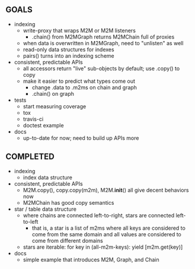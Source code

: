 GOALS
-----

* indexing
  * write-proxy that wraps M2M or M2M listeners
    * .chain() from M2MGraph returns M2MChain full of proxies
  * when data is overwritten in M2MGraph, need to "unlisten" as well
  * read-only data structures for indexes
  * pairs() turns into an indexing scheme
* consistent, predictable APIs
  * all accessors return "live" sub-objects by default; use .copy() to copy
  * make it easier to predict what types come out
    * change .data to .m2ms on chain and graph
    * .chain() on graph
* tests
  * start measuring coverage
  * tox
  * travis-ci
  * doctest example
* docs
  * up-to-date for now; need to build up APIs more


COMPLETED
---------

* indexing
  * index data structure
* consistent, predictable APIs
  * M2M.copy(), copy.copy(m2m), M2M.__init__()
    all give decent behaviors now
  * M2MChain has good copy semantics
* star / table data structure
  * where chains are connected left-to-right, stars are
    connected left-to-left
    * that is, a star is a list of m2ms where all keys are
      considered to come from the same domain and all
      values are considered to come from different domains
  * stars are iterable: for key in (all-m2m-keys): yield [m2m.get(key)]
* docs
  * simple example that introduces M2M, Graph, and Chain
